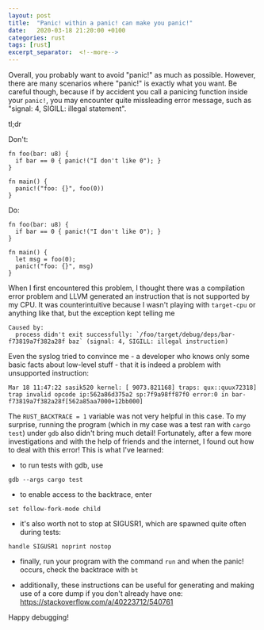 ```yaml
---
layout: post
title:  "Panic! within a panic! can make you panic!"
date:   2020-03-18 21:20:00 +0100
categories: rust
tags: [rust]
excerpt_separator:  <!--more-->
---
```


Overall, you probably want to avoid "panic!" as much as possible. However, there are many scenarios where "panic!" is exactly what you want. Be careful though, because if by accident you call a panicing function inside your `panic!`, you may encounter quite missleading error message, such as "signal: 4, SIGILL: illegal statement".

tl;dr

Don't:
```
fn foo(bar: u8) {
  if bar == 0 { panic!("I don't like 0"); }
}

fn main() {
  panic!("foo: {}", foo(0))
}
```

Do:
```
fn foo(bar: u8) {
  if bar == 0 { panic!("I don't like 0"); }
}

fn main() {
  let msg = foo(0);
  panic!("foo: {}", msg)
}
```

<!--more-->

When I first encountered this problem, I thought there was a compilation error problem and LLVM generated an instruction that is not supported by my CPU. It was counterintuitive because I wasn't playing with `target-cpu` or anything like that, but the exception kept telling me

```
Caused by:
  process didn't exit successfully: `/foo/target/debug/deps/bar-f73819a7f382a28f baz` (signal: 4, SIGILL: illegal instruction)
```

Even the syslog tried to convince me - a developer who knows only some basic facts about low-level stuff - that it is indeed a problem with unsupported instruction:

```
Mar 18 11:47:22 sasik520 kernel: [ 9073.821168] traps: qux::quux72318] trap invalid opcode ip:562a86d375a2 sp:7f9a98ff87f0 error:0 in bar-f73819a7f382a28f[562a85aa7000+12bb000]
```

The `RUST_BACKTRACE = 1` variable was not very helpful in this case. To my surprise, running the program (which in my case was a test ran with `cargo test`) under `gdb` also didn't bring much detail! Fortunately, after a few more investigations and with the help of friends and the internet, I found out how to deal with this error! This is what I've learned:

- to run tests with gdb, use

```
gdb --args cargo test
```

- to enable access to the backtrace, enter

```
set follow-fork-mode child
```

- it's also worth not to stop at SIGUSR1, which are spawned quite often during tests:

```
handle SIGUSR1 noprint nostop
```

- finally, run your program with the command `run` and when the panic! occurs, check the backtrace with `bt`

- additionally, these instructions can be useful for generating and making use of a core dump if you don't already have one: https://stackoverflow.com/a/40223712/540761

Happy debugging!